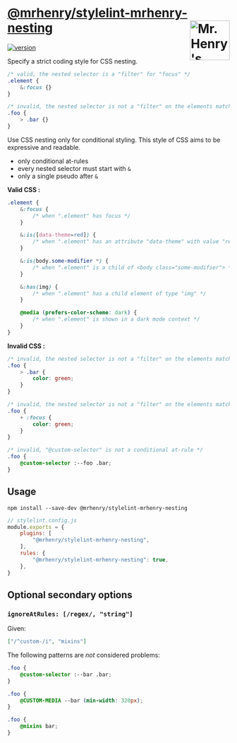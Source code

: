 # [@mrhenry/stylelint-mrhenry-nesting](https://www.npmjs.com/package/@mrhenry/stylelint-mrhenry-nesting) [<img src="https://wp.assets.sh/uploads/sites/2963/2021/09/mrhenry-gezicht-small.png" alt="Mr. Henry's logo." width="90" height="90" align="right">](https://www.mrhenry.be/)

[![version](https://img.shields.io/npm/v/@mrhenry/stylelint-mrhenry-nesting.svg)](https://www.npmjs.com/package/@mrhenry/stylelint-mrhenry-nesting)

Specify a strict coding style for CSS nesting.

```css
/* valid, the nested selector is a "filter" for "focus" */
.element {
	&:focus {}
}

/* invalid, the nested selector is not a "filter" on the elements matched by the parent */
.foo {
	> .bar {}
}
```

Use CSS nesting only for conditional styling.
This style of CSS aims to be expressive and readable.

- only conditional at-rules
- every nested selector must start with `&`
- only a single pseudo after `&`

**Valid CSS :**

```css
.element {
	&:focus {
		/* when ".element" has focus */
	}

	&:is([data-theme=red]) {
		/* when ".element" has an attribute "data-theme" with value "red" */
	}

	&:is(body.some-modifier *) {
		/* when ".element" is a child of <body class="some-modifier"> */
	}

	&:has(img) {
		/* when ".element" has a child element of type "img" */
	}

	@media (prefers-color-scheme: dark) {
		/* when ".element" is shown in a dark mode context */
	}
}
```

**Invalid CSS :**

```css
/* invalid, the nested selector is not a "filter" on the elements matched by the parent */
.foo {
	> .bar {
		color: green;
	}
}

/* invalid, the nested selector is not a "filter" on the elements matched by the parent */
.foo {
	+ :focus {
		color: green;
	}
}

/* invalid, "@custom-selector" is not a conditional at-rule */
.foo {
	@custom-selector :--foo .bar;
}
```

## Usage

`npm install --save-dev @mrhenry/stylelint-mrhenry-nesting`

```js
// stylelint.config.js
module.exports = {
	plugins: [
		"@mrhenry/stylelint-mrhenry-nesting",
	],
	rules: {
		"@mrhenry/stylelint-mrhenry-nesting": true,
	},
}
```

## Optional secondary options

### `ignoreAtRules: [/regex/, "string"]`

Given:

```json
["/^custom-/i", "mixins"]
```

The following patterns are _not_ considered problems:

```css
.foo {
	@custom-selector :--bar .bar;
}
```

```css
.foo {
	@CUSTOM-MEDIA --bar (min-width: 320px);
}
```

```css
.foo {
	@mixins bar;
}
```
